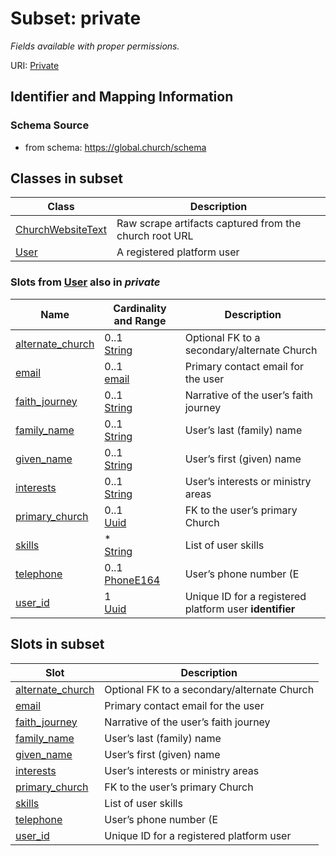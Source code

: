 # Subset: private 


_Fields available with proper permissions._



URI: [Private](Private.md)




## Identifier and Mapping Information







### Schema Source


* from schema: https://global.church/schema













        


        




        









        

        

        


        


        








        












        




        


        











## Classes in subset

| Class | Description |
| --- | --- |
| [ChurchWebsiteText](ChurchWebsiteText.md) | Raw scrape artifacts captured from the church root URL |
| [User](User.md) | A registered platform user |



### Slots from [User](User.md) also in _private_

| Name | Cardinality and Range | Description |
| ---  | ---  | --- |
| [alternate_church](alternate_church.md) | 0..1 <br/> [String](String.md) | Optional FK to a secondary/alternate Church  |
| [email](email.md) | 0..1 <br/> [email](email.md) | Primary contact email for the user  |
| [faith_journey](faith_journey.md) | 0..1 <br/> [String](String.md) | Narrative of the user’s faith journey  |
| [family_name](family_name.md) | 0..1 <br/> [String](String.md) | User’s last (family) name  |
| [given_name](given_name.md) | 0..1 <br/> [String](String.md) | User’s first (given) name  |
| [interests](interests.md) | 0..1 <br/> [String](String.md) | User’s interests or ministry areas  |
| [primary_church](primary_church.md) | 0..1 <br/> [Uuid](Uuid.md) | FK to the user’s primary Church  |
| [skills](skills.md) | * <br/> [String](String.md) | List of user skills  |
| [telephone](telephone.md) | 0..1 <br/> [PhoneE164](PhoneE164.md) | User’s phone number (E  |
| [user_id](user_id.md) | 1 <br/> [Uuid](Uuid.md) | Unique ID for a registered platform user **identifier** |





## Slots in subset

| Slot | Description |
| --- | --- |
| [alternate_church](alternate_church.md) | Optional FK to a secondary/alternate Church |
| [email](email.md) | Primary contact email for the user |
| [faith_journey](faith_journey.md) | Narrative of the user’s faith journey |
| [family_name](family_name.md) | User’s last (family) name |
| [given_name](given_name.md) | User’s first (given) name |
| [interests](interests.md) | User’s interests or ministry areas |
| [primary_church](primary_church.md) | FK to the user’s primary Church |
| [skills](skills.md) | List of user skills |
| [telephone](telephone.md) | User’s phone number (E |
| [user_id](user_id.md) | Unique ID for a registered platform user |



